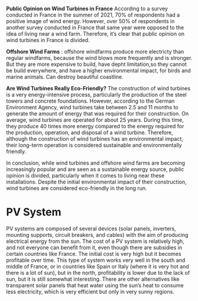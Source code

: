 **Public Opinion on Wind Turbines in France** According to a survey conducted in France in the summer of 2021, 70% of respondents had a positive image of wind energy. However, over 50% of respondents in another survey conducted in France that same year were opposed to the idea of living near a wind farm. Therefore, it’s clear that public opinion on wind turbines in France is divided.


**Offshore Wind Farms** : offshore windfarms produce more electricty than regular windfarms, because the wind blows more frequently and is stronger. But they are more expensive to build, have  depht limitation,so they cannot be build everywhere, and have a higher environmental impact, for birds and marine animals. Can destroy beautiful coastline.


**Are Wind Turbines Really Eco-Friendly?** The construction of wind turbines is a very energy-intensive process, particularly the production of the steel towers and concrete foundations. However, according to the German Environment Agency, wind turbines take between 2.5 and 11 months to generate the amount of energy that was required for their construction. On average, wind turbines are operated for about 25 years. During this time, they produce 40 times more energy compared to the energy required for the production, operation, and disposal of a wind turbine. Therefore, although the construction of wind turbines has an environmental impact, their long-term operation is considered sustainable and environmentally friendly.

In conclusion, while wind turbines and offshore wind farms are becoming increasingly popular and are seen as a sustainable energy source, public opinion is divided, particularly when it comes to living near these installations. Despite the initial environmental impact of their construction, wind turbines are considered eco-friendly in the long run.


# PV System
PV systems are composed of several devices (solar panels, inverters, mounting supports, circuit breakers, and cables) with the aim of producing electrical energy from the sun. The cost of a PV system is relatively high, and not everyone can benefit from it, even though there are subsidies in certain countries like France. The initial cost is very high but it becomes profitable over time. This type of system works very well in the south and middle of France, or in countries like Spain or Italy (where it is very hot and there is a lot of sun), but in the north, profitability is lower due to the lack of sun, but it is still somewhat interesting. There are other alternatives like transparent solar panels that heat water using the sun’s heat to consume less electricity, which is very efficient but only in very sunny regions.